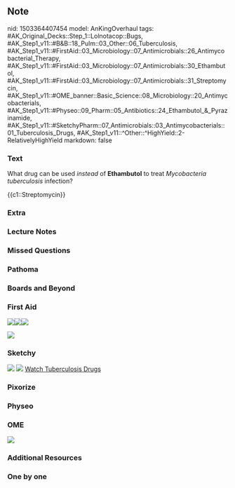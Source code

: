 ## Note
nid: 1503364407454
model: AnKingOverhaul
tags: #AK_Original_Decks::Step_1::Lolnotacop::Bugs, #AK_Step1_v11::#B&B::18_Pulm::03_Other::06_Tuberculosis, #AK_Step1_v11::#FirstAid::03_Microbiology::07_Antimicrobials::26_Antimycobacterial_Therapy, #AK_Step1_v11::#FirstAid::03_Microbiology::07_Antimicrobials::30_Ethambutol, #AK_Step1_v11::#FirstAid::03_Microbiology::07_Antimicrobials::31_Streptomycin, #AK_Step1_v11::#OME_banner::Basic_Science::08_Microbiology::20_Antimycobacterials, #AK_Step1_v11::#Physeo::09_Pharm::05_Antibiotics::24_Ethambutol_&_Pyrazinamide, #AK_Step1_v11::#SketchyPharm::07_Antimicrobials::03_Antimycobacterials::01_Tuberculosis_Drugs, #AK_Step1_v11::^Other::^HighYield::2-RelativelyHighYield
markdown: false

### Text
What drug can be used <i>instead</i> of <b>Ethambutol</b> to treat
<i>Mycobacteria tuberculosis</i> infection?
<div>
  {{c1::Streptomycin}}
</div>

### Extra


### Lecture Notes


### Missed Questions


### Pathoma


### Boards and Beyond


### First Aid
<img src="paste-457907938263043.jpg"><img src=
"paste-461352502034435.jpg"><img src="paste-463057604050947.jpg">
<div><img src="paste-174826643783683.jpg"></div>

### Sketchy
<img src="paste-235686330368001.jpg"> <img src=
"paste-66c7354fc8106dbad422fb1cb1261f23fc1634e3.png"> <a href=
"https://dashboard.sketchy.com/study/medical/courses/medical-pharmacology/units/medical-pharmacology-antimicrobials/videos/medical-pharmacology-antimicrobials-antimycobacterials-tuberculosis-drugs?utm_source=anki&utm_medium=partnership&utm_campaign=february_update&utm_content=medical">
Watch Tuberculosis Drugs</a>

### Pixorize


### Physeo


### OME
<div class="ome-widget">
  <a href=
  "https://onlinemeded.org/spa/microbiology/antimycobacterials/acquire?ref=anki">
  <img src="_OME_AnkiFlashcards_Lesson_2.png"></a>
</div>

### Additional Resources


### One by one

